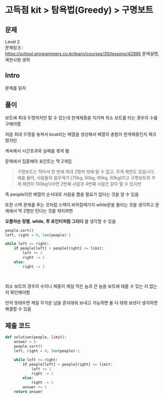# 고득점 kit > 탐욕법(Greedy) > 구명보트

## 문제

Level 2
<br/>
문제링크 : https://school.programmers.co.kr/learn/courses/30/lessons/42885
문제설명, 제한사항 생략
<br/>

## Intro

문제를 읽자
<br/>

## 풀이

보트에 최대 두명까지만 탈 수 있는데 한계체중을 지키며 최소 보트를 타는 경우의 수를 구해야함
<br/>

처음 최대 두명을 놓쳐서 boat라는 배열을 생성해서 배열의 총합이 한계체중인지 체크헸지만
<br/>

계속해서 시간초과와 실패를 겪게 됌
<br/>

문제에서 집중해야 포인트는 딱 2개임
<br/>

> 구명보트는 작아서 한 번에 최대 2명씩 밖에 탈 수 없고, 무게 제한도 있습니다.
> <br/>
> 예를 들어, 사람들의 몸무게가 [70kg, 50kg, 80kg, 50kg]이고 구명보트의 무게 제한이 100kg이라면 2번째 사람과 4번째 사람은 같이 탈 수 있지만
> <br/>

즉 people이란 배열의 순서대로 사람을 뽑을 필요가 없다는 것을 알 수 있음
<br/>

또한 스택 문제를 푸는 것처럼 스택이 비어질때가지 while문을 돌리는 것을 생각하고 문제에서 딱 2명만 탄다는 것을 캐치하면
<br/>

**오름차순 정렬**, **while**, **투 포인터처럼 그리디** 를 생각할 수 있음

```python
people.sort()
left, right = 0, len(people)-1

while left <= right:
    if people[left] + people[right] <= limit:
        left += 1
        right -= 1
    else:
        right -= 1
```

<br/>

최소 보트의 경우의 수이니 체중이 제일 작은 놈과 큰 놈을 보트에 태울 수 있는 지 없는 지 확인해야함
<br/>

만약 못태우면 제일 무거운 넘을 혼자태워 보내고 가능하면 둘 다 태워 보낸다 생각하면 해결할 수 있음
<br/>

## 제출 코드

```python
def solution(people, limit):
    answer = 0
    people.sort()
    left, right = 0, len(people)-1

    while left <= right:
        if people[left] + people[right] <= limit:
            left += 1
            right -= 1
        else:
            right -= 1
        answer += 1
    return answer
```
